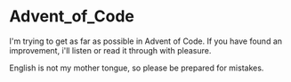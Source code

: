 # Advent_of_Code

I'm trying to get as far as possible in Advent of Code.
If you have found an improvement, i'll listen or read it through with pleasure.

English is not my mother tongue, so please be prepared for mistakes.

